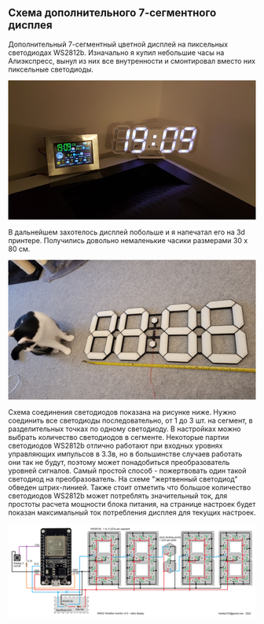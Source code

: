 ## Схема дополнительного 7-сегментного дисплея
Дополнительный 7-сегментный цветной дисплей на пиксельных светодиодах WS2812b. Изначально я купил небольшие часы на Алиэкспресс, вынул из них все внутренности и смонтировал вместо них пиксельные светодиоды. 

<p align="center"><img src="img/litleClock.jpg" alt="weather monitor BIM32 clock"></p>

В дальнейшем захотелось дисплей побольше и я напечатал его на 3d принтере. Получились довольно немаленькие часики размерами 30 х 80 см.

<p align="center"><img src="img/clockBig.jpg" alt="weather monitor BIM32 big clock"></p>

Схема соединения светодиодов показана на рисунке ниже. Нужно соединить все светодиоды последовательно, от 1 до 3 шт. на сегмент, в разделительных точках по одному светодиоду. В настройках можно выбрать количество светодиодов в сегменте. Некоторые партии светодиодов WS2812b отлично работают при входных уровнях управляющих импульсов в 3.3в, но в большинстве случаев работать они так не будут, поэтому может понадобиться преобразователь уровней сигналов. Самый простой способ - пожертвовать один такой светодиод на преобразователь. На схеме "жертвенный светодиод" обведен штрих-линией. Также стоит отметить что большое количество светодиодов WS2812b может потреблять значительный ток, для простоты расчета мощности блока питания, на странице настроек будет показан максимальный ток потребления дисплея для текущих настроек.

<p align="center"><img src="img/display2.png" alt="weather monitor bim32 ws2812b display"></p>
